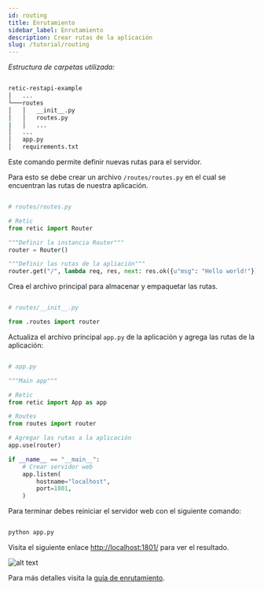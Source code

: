 ```yaml
---
id: routing
title: Enrutamiento
sidebar_label: Enrutamiento
description: Crear rutas de la aplicación
slug: /tutorial/routing
---
```


_Estructura de carpetas utilizada:_

```bash

retic-restapi-example
│   ...
└───routes
│   │   __init__.py
│   │   routes.py
|   │   ...
│   ...
│   app.py
│   requirements.txt

```

Este comando permite definir nuevas rutas para el servidor.

Para esto se debe crear un archivo `/routes/routes.py` en el cual se encuentran las rutas de nuestra aplicación.

```python

# routes/routes.py

# Retic
from retic import Router

"""Definir la instancia Router"""
router = Router()

"""Definir las rutas de la apliación"""
router.get("/", lambda req, res, next: res.ok({u"msg": "Hello world!"}))

```

Crea el archivo principal para almacenar y empaquetar las rutas.

```python

# routes/__init__.py

from .routes import router

```

Actualiza el archivo principal `app.py` de la aplicación y agrega las rutas de la aplicación:

```python

# app.py

"""Main app"""

# Retic
from retic import App as app

# Routes
from routes import router

# Agregar las rutas a la aplicación
app.use(router)

if __name__ == "__main__":
    # Crear servidor web
    app.listen(
        hostname="localhost",
        port=1801,
    )

```

Para terminar debes reiniciar el servidor web con el siguiente comando:

```bash

python app.py

```

Visita el siguiente enlace [http://localhost:1801/](http://localhost:1801/) para ver el resultado.

![alt text](../../../static/img/api_rest_app_2.png "API REST")

Para más detalles visita la [guía de enrutamiento](../concepts/routing).
